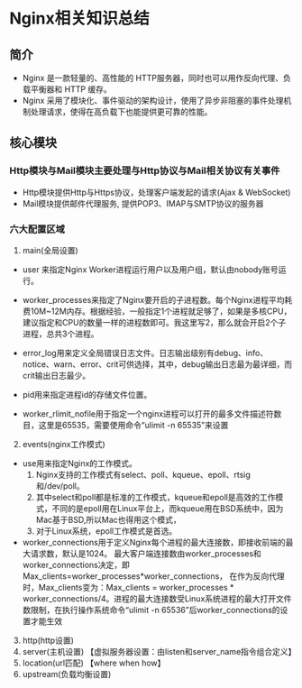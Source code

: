 # Nginx相关知识总结

## 简介

- Nginx 是一款轻量的、高性能的 HTTP服务器，同时也可以用作反向代理、负载平衡器和 HTTP 缓存。
- Nginx 采用了模块化、事件驱动的架构设计，使用了异步非阻塞的事件处理机制处理请求，使得在高负载下也能提供更可靠的性能。

## 核心模块

### Http模块与Mail模块主要处理与Http协议与Mail相关协议有关事件
	
- Http模块提供Http与Https协议，处理客户端发起的请求(Ajax & WebSocket)
- Mail模块提供邮件代理服务, 提供POP3、IMAP与SMTP协议的服务器

### 六大配置区域

1. main(全局设置)

- user 来指定Nginx Worker进程运行用户以及用户组，默认由nobody账号运行。

- worker_processes来指定了Nginx要开启的子进程数。每个Nginx进程平均耗费10M~12M内存。根据经验，一般指定1个进程就足够了，如果是多核CPU，建议指定和CPU的数量一样的进程数即可。我这里写2，那么就会开启2个子进程，总共3个进程。
- error_log用来定义全局错误日志文件。日志输出级别有debug、info、notice、warn、error、crit可供选择，其中，debug输出日志最为最详细，而crit输出日志最少。

- pid用来指定进程id的存储文件位置。

- worker_rlimit_nofile用于指定一个nginx进程可以打开的最多文件描述符数目，这里是65535，需要使用命令“ulimit -n 65535”来设置

2. events(nginx工作模式)

- use用来指定Nginx的工作模式。
	1. Nginx支持的工作模式有select、poll、kqueue、epoll、rtsig和/dev/poll。
	2. 其中select和poll都是标准的工作模式，kqueue和epoll是高效的工作模式，不同的是epoll用在Linux平台上，而kqueue用在BSD系统中，因为Mac基于BSD,所以Mac也得用这个模式，
	3. 对于Linux系统，epoll工作模式是首选。
- worker_connections用于定义Nginx每个进程的最大连接数，即接收前端的最大请求数，默认是1024。
最大客户端连接数由worker_processes和worker_connections决定，即Max_clients=worker_processes*worker_connections，
在作为反向代理时，Max_clients变为：Max_clients = worker_processes * worker_connections/4。进程的最大连接数受Linux系统进程的最大打开文件数限制，在执行操作系统命令“ulimit -n 65536”后worker_connections的设置才能生效
3. http(http设置)
4. server(主机设置) 【虚拟服务器设置：由listen和server_name指令组合定义】
5. location(url匹配) 【where when how】
6. upstream(负载均衡设置)